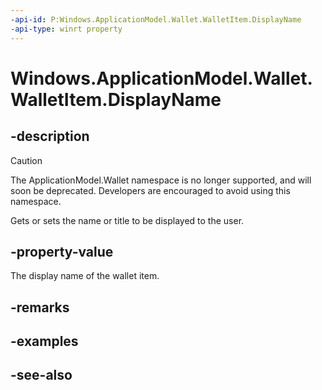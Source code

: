 ```yaml
---
-api-id: P:Windows.ApplicationModel.Wallet.WalletItem.DisplayName
-api-type: winrt property
---
```


<!-- Property syntax
public string DisplayName { get;  set; }
-->

# Windows.ApplicationModel.Wallet.WalletItem.DisplayName

## -description
> [!CAUTION]
> The ApplicationModel.Wallet namespace is no longer supported, and will soon be deprecated. Developers are encouraged to avoid using this namespace.

Gets or sets the name or title to be displayed to the user.

## -property-value
The display name of the wallet item.

## -remarks

## -examples

## -see-also
